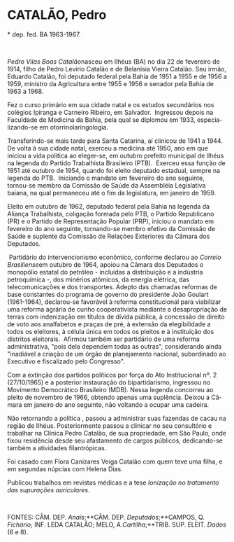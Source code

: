CATALÃO, Pedro
==============

\* dep. fed. BA 1963-1967.

 

*Pedro Vilas Boas Catalão*nasceu em Ilhéus (BA) no dia 22 de fevereiro
de 1914, filho de Pedro Levirio Catalão e de Belanísia Vieira Catalão.
Seu irmão, Eduardo Catalão, foi deputado federal pela Bahia de 1951 a
1955 e de 1956 a 1959, ministro da Agricul­tura entre 1955 e 1956 e
senador pela Bahia de 1963 a 1968.

Fez o curso primário em sua cidade natal e os estudos secundários nos
colégios Ipiran­ga e Carneiro Ribeiro, em Salvador.  Ingres­sou depois
na Faculdade de Medicina da Ba­hia, pela qual se diplomou em 1933,
especia­lizando-se em otorrinolaringologia.

Transferindo-se mais tarde para Santa Ca­tarina, aí clinicou de 1941 a
1944.  De volta à sua cidade natal, exerceu a medicina até 1950, ano em
que iniciou a vida política ao eleger-se, em outubro prefeito municipal
de Ilhéus na legenda do Partido Trabalhista Bra­sileiro (PTB).  Exerceu
essa função de 1951 até outubro de 1954, quando foi eleito de­putado
estadual, sempre na legenda do PTB.  Iniciando o mandato em fevereiro do
ano seguinte, tornou-se membro da Comissão de Saúde da Assembléia
Legislativa baiana, na qual permaneceu até o fim da legislatura, em
janeiro de 1959.

Eleito em outubro de 1962, deputado fe­deral pela Bahia na legenda da
Aliança Tra­balhista, coligação formada pelo PTB, o Par­tido Republicano
(PR) e o Partido de Repre­sentação Popular (PRP), iniciou o mandato em
fevereiro do ano seguinte, tornando-se membro efetivo da Comissão de
Saúde e su­plente da Comissão de Relações Exteriores da Câmara dos
Deputados.

 Partidário do intervencionismo econômi­co, conforme declarou ao
*Correio Brasilien*­*se*em outubro de 1964, apoiou na Câmara dos
Deputados o monopólio estatal do petróleo - incluídas a distribuição e a
indús­tria petroquímica -, dos minérios atômicos, da energia elétrica,
das telecomunicações e dos transportes. Adepto das chamadas refor­mas de
base constantes do programa de go­verno do presidente João Goulart
(1961-­1964), declarou-se favorável à reforma cons­titucional para
viabilizar uma reforma agrá­ria de cunho cooperativista mediante a
de­sapropriação de terras com indenização em títulos de dívida pública,
à concessão de di­reito de voto aos analfabetos e praças de pré, à
extensão da elegibilidade a todos os eleitores, à célula única em todos
os pleitos e à instituição dos distritos eleitorais.  Afir­mou também
ser partidário de uma reforma administrativa, "pois dela dependem todas
as outras", considerando ainda "inadiável a criação de um órgão de
planejamento nacio­nal, subordinado ao Executivo e fiscalizado pelo
Congresso".

Com a extinção dos partidos políticos por força do Ato Institucional nº.
2 (27/10/1965) e a posterior instauração do bipartidarismo, ingressou no
Movimento De­mocrático Brasileiro (MDB). Nessa legenda concorreu ao
pleito de novembro de 1966, obtendo apenas uma suplência. Deixou a
Câ­mara em janeiro do ano seguinte, não voltan­do a ocupar uma cadeira.

Não retornando a política , passou a administrar suas fazendas de cacau
na região de Ilhéus. Posteriormente passou a clinicar no seu consultório
e trabalhar na Clínica Pedro Catalão, de sua propriedade, em São Paulo,
onde fixou residência desde seu afastamento de cargos públicos,
dedicando-se também a atividades filantrópicas.

Foi casado com Flora Canizares Veiga Catalão com quem teve uma filha, e
em segundas núpcias com Helena Dias.

Publicou trabalhos em revistas médicas e a tese *Ionização no tratamento
das supura*­*ções auriculares*.

 

FONTES: CÂM. DEP. *Anais*;**CÂM. DEP. *Deputados*;**CAMPOS, Q.
*Fichário*; INF. LEDA CATALÃO; MELO, A.*Cartilha*;**TRIB. SUP. ELEIT.
*Dados* (6 e 8).
